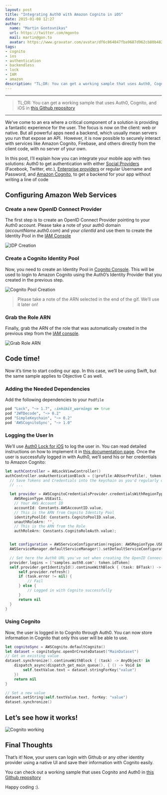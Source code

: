 ```yaml
---
layout: post
title: "Integrating Auth0 with Amazon Cognito in iOS"
date: 2015-01-08 12:27
author:
  name: "Martin Gontovnikas"
  url: https://twitter.com/mgonto
  mail: martin@gon.to
  avatar: https://www.gravatar.com/avatar/df6c864847fba9687d962cb80b482764?size=200
tags:
- cognito
- ios
- authentication
- backendless
- lock
- IAM
- amazon
description: "TL;DR: You can get a working sample that uses Auth0, Cognito, and iOS in this Github repository   We’ve come to an era where a critical component of a"
---
```

---

> TL;DR: You can get a working sample that uses Auth0, Cognito, and iOS in [this Github repository](https://github.com/auth0/Lock.iOS-OSX/tree/master/Examples/Cognito.Swift)

---
We’ve come to an era where a critical component of a solution is providing a fantastic experience for the user. The focus is now on the client: web or native. But all powerful apps need a backend, which usually mean servers you run that expose an API.  However, it is now possible to securely interact with services like Amazon Cognito, Firebase, and others directly from the client code, with no server of your own.


In this post, I’ll explain how you can integrate your mobile app with two solutions: Auth0 to get authentication with either [Social Providers](https://auth0.com/docs/identityproviders#2) (Facebook, Twitter, etc.), [Enterprise providers](https://auth0.com/docs/identityproviders#1) or regular Username and Password, and [Amazon Cognito](http://aws.amazon.com/cognito/), to get a backend for your app without writing a line of code

<!-- more -->

## Configuring Amazon Web Services
### Create a new OpenID Connect Provider
The first step is to create an OpenID Connect Provider pointing to your Auth0 account. Please take a note of your auth0 domain (_accountName_.auth0.com) and your _clientId_ and use them to create the Identity Pool in the [IAM Console](https://console.aws.amazon.com/iam/home)

![IDP Creation](https://cdn.auth0.com/blog/IDPCreation.gif)


### Create a Cognito Identity Pool
Now, you need to create an Identity Pool in [Cognito Console](https://console.aws.amazon.com/cognito/home). This will be used to login to Amazon Cognito using the Auth0’s Identity Provider that you created in the previous step.

![Cognito Pool Creation](https://cdn.auth0.com/blog/IDPCognito.gif)

> Please take a note of the ARN selected in the end of the gif. We’ll use it later on!

### Grab the Role ARN
Finally, grab the ARN of the role that was automatically created in the previous step from the [IAM console](https://console.aws.amazon.com/iam/home).

![Grab Role ARN](https://cdn.auth0.com/blog/Roles.gif)

## Code time!
Now it’s time to start coding our app. In this case, we’ll be using Swift, but the same sample applies to Objective C as well.

### Adding the Needed Dependencies

Add the following dependencies to your `Podfile`

````ruby
pod "Lock", "~> 1.7", :inhibit_warnings => true
pod "JWTDecode", "~> 0.2"
pod "SimpleKeychain", "~> 0.2"
pod 'AWSCognitoSync', "~> 1.0"
````
### Logging the User In
We’ll use [Auth0 Lock for iOS](https://github.com/auth0/lock) to log the user in. You can read detailed instructions on how to implement it in [this documentation page](https://auth0.com/docs/native-platforms/ios-swift).
Once the user is successfully logged in with Auth0, we’ll send his or her credentials to Amazon Cognito:

````swift
let authController = A0LockViewController()
authController.onAuthenticationBlock = {(profile:A0UserProfile!, token:A0Token!) -> () in
  // Save Tokens and Credentials into the keychain as you'd regularly do
  // ...

  let provider = AWSCognitoCredentialsProvider.credentialsWithRegionType(
    AWSRegionType.USEast1,
    // Your AWS Account ID
    accountId: Constants.AWSAccountID.value,
    // This is the ARN from Cognito Identity Pool
    identityPoolId: Constants.CognitoPoolID.value,
    unauthRoleArn: '',
    // This is the ARN from the Role
    authRoleArn: Constants.CognitoRoleAuth.value);


  let configuration = AWSServiceConfiguration(region: AWSRegionType.USEast1, credentialsProvider: self.provider);
  AWSServiceManager.defaultServiceManager().setDefaultServiceConfiguration(configuration)

  // Set here the Auth0 URL you've set when creating the OpenID Connect Provider
  provider.logins = ['samples.auth0.com': token.idToken]
  self.provider.getIdentityId().continueWithBlock { (task: BFTask!) -> AnyObject! in
      self.provider.refresh()
      if (task.error != nil) {
          // Fail
      } else {
          // Logged in with Cognito successfully
      }
      return nil
  }
}
````

### Using Cognito

Now, the user is logged in to Cognito through Auth0. You can now store information in Cognito that only this user will be able to use.

````swift
let cognitoSync = AWSCognito.defaultCognito()
let dataset = cognitoSync.openOrCreateDataset("MainDataset")
// Get an existing value
dataset.synchronize().continueWithBlock { (task) -> AnyObject! in
    dispatch_async(dispatch_get_main_queue(), { () -> Void in
        self.textValue.text = dataset.stringForKey("value")
    })
    return nil
}

// Set a new value
dataset.setString(self.textValue.text, forKey: "value")
dataset.synchronize()
````
## Let’s see how it works!

![Cognito working](https://cdn.auth0.com/blog/CognitoSample.gif)

## Final Thoughts

That’s it! Now, your users can login with Github or any other identity provider using a native UI and save their information with Cognito easily.

You can check out a working sample that uses Cognito and Auth0 in [this Github repository](https://github.com/auth0/Lock.iOS-OSX/tree/master/Examples/Cognito.Swift)

Happy coding :).
